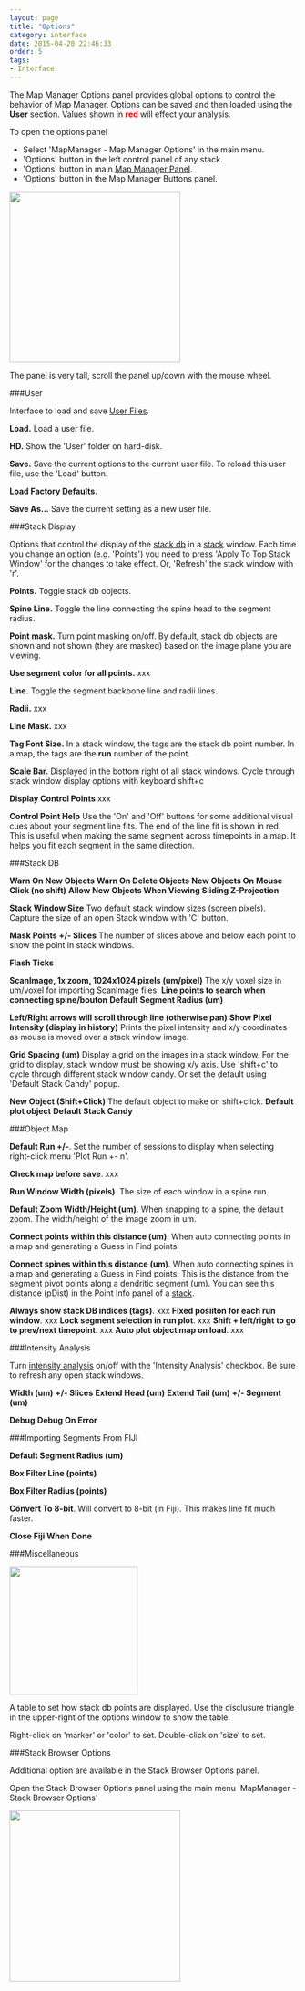 ```yaml
---
layout: page
title: "Options"
category: interface
date: 2015-04-20 22:46:33
order: 5
tags:
- Interface
---
```



The Map Manager Options panel provides global options to control the behavior of Map Manager. Options can be saved and then loaded using the **User** section. Values shown in <font color="red"><strong>red</strong></font> will effect your analysis.

To open the options panel

  - Select 'MapManager - Map Manager Options' in the main menu.
  - 'Options' button in the left control panel of any stack.
  - 'Options' button in main [Map Manager Panel][5].
  - 'Options' button in the Map Manager Buttons panel.

<IMG class="img-float-left" SRC="../images/mm3/mm3-options.png" WIDTH="300">

The panel is very tall, scroll the panel up/down with the mouse wheel.

###User

Interface to load and save [User Files][3].

**Load.** Load a user file.

**HD.** Show the 'User' folder on hard-disk.

**Save.** Save the current options to the current user file. To reload this user file, use the 'Load' button.

**Load Factory Defaults.**

**Save As...** Save the current setting as a new user file.


###Stack Display

Options that control the display of the [stack db][2] in a [stack][1] window. Each time you change an option (e.g. 'Points') you need to press 'Apply To Top Stack Window' for the changes to take effect. Or, 'Refresh' the stack window with 'r'.

**Points.** Toggle stack db objects.

**Spine Line.** Toggle the line connecting the spine head to the segment radius.

**Point mask.** Turn point masking on/off. By default, stack db objects are shown and not shown (they are masked) based on the image plane you are viewing.

**Use segment color for all points.** xxx

**Line.** Toggle the segment backbone line and radii lines.

**Radii.** xxx

**Line Mask.** xxx

**Tag Font Size.** In a stack window, the tags are the stack db point number. In a map, the tags are the **run** number of the point.

**Scale Bar.** Displayed in the bottom right of all stack windows. Cycle through stack window display options with keyboard shift+c

**Display Control Points** xxx

**Control Point Help** Use the 'On' and 'Off' buttons for some additional visual cues about your segment line fits. The end of the line fit is shown in red. This is useful when making the same segment across timepoints in a map. It helps you fit each segment in the same direction.


###Stack DB

**Warn On New Objects**
**Warn On Delete Objects**
**New Objects On Mouse Click (no shift)**
**Allow New Objects When Viewing Sliding Z-Projection**

**Stack Window Size** Two default stack window sizes (screen pixels). Capture the size of an open Stack window with 'C' button.

**Mask Points +/- Slices** The number of slices above and below each point to show the point in stack windows. 

**Flash Ticks**

**ScanImage, 1x zoom, 1024x1024 pixels (um/pixel)** The x/y voxel size in um/voxel for importing ScanImage files.
**Line points to search when connecting spine/bouton**
**Default Segment Radius (um)**


**Left/Right arrows will scroll through line (otherwise pan)**
**Show Pixel Intensity (display in history)** Prints the pixel intensity and x/y coordinates as mouse is moved over a stack window image.

**Grid Spacing (um)** Display a grid on the images in a stack window. For the grid to display, stack window must be showing x/y axis. Use 'shift+c' to cycle through different stack window candy. Or set the default using 'Default Stack Candy' popup.

**New Object (Shift+Click)** The default object to make on shift+click.
**Default plot object**
**Default Stack Candy**

###Object Map

**Default Run +/-**. Set the number of sessions to display when selecting right-click menu 'Plot Run +- n'.

**Check map before save**. xxx

**Run Window Width (pixels)**. The size of each window in a spine run.

**Default Zoom Width/Height (um)**. When snapping to a spine, the default zoom. The width/height of the image zoom in um.

**Connect points within this distance (um)**. When auto connecting points in a map and generating a Guess in Find points.

**Connect spines within this distance (um)**. When auto connecting spines in a map and generating a Guess in Find points. This is the distance from the segment pivot points along a dendritic segment (um). You can see this distance (pDist) in the Point Info panel of a [stack][1].

**Always show stack DB indices (tags)**. xxx
**Fixed posiiton for each run window**. xxx
**Lock segment selection in run plot**. xxx
**Shift + left/right to go to prev/next timepoint**. xxx
**Auto plot object map on load**. xxx


<!-- <IMG class="img-float-left" SRC="../images/mm3/mm3-options-bottom.png" WIDTH="300"> -->

###Intensity Analysis

Turn [intensity analysis][4] on/off with the 'Intensity Analysis' checkbox. Be sure to refresh any open stack windows.

**Width (um)**
**+/- Slices**
**Extend Head (um)**
**Extend Tail (um)**
**+/- Segment (um)**

**Debug**
**Debug On Error**

###Importing Segments From FIJI

**Default Segment Radius (um)**

**Box Filter Line (points)**

**Box Filter Radius (points)**

**Convert To 8-bit**. Will convert to 8-bit (in Fiji). This makes line fit much faster.

**Close Fiji When Done**

###Miscellaneous

<IMG class="img-float-left" SRC="../images/mm3/mmoptions-object-display.png" WIDTH="225">

A table to set how stack db points are displayed. Use the disclusure triangle in the upper-right of the options window to show the table.

Right-click on 'marker' or 'color' to set. Double-click on 'size' to set.

<div class="print-page-break"></div>

###Stack Browser Options

Additional option are available in the Stack Browser Options panel.

Open the Stack Browser Options panel using the main menu 'MapManager - Stack Browser Options'

<IMG class="img-float-left" SRC="../images/mm3/mm3-stack-browser-options.png" WIDTH="300">

<div class="print-page-break"></div>

[1]: /mapmanager/stack/
[2]: /mapmanager/annotating-a-stack/
[3]: /mapmanager/user-files/
[4]: /mapmanager/intensity/
[5]: /mapmanager/main-panel/
